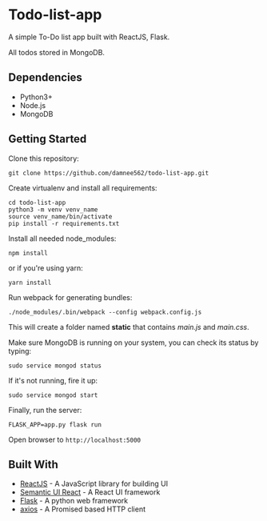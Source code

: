 Todo-list-app
=============
A simple To-Do list app built with ReactJS, Flask.

All todos stored in MongoDB.

Dependencies
-----------
* Python3+
* Node.js
* MongoDB

Getting Started
---------------
Clone this repository:

    git clone https://github.com/damnee562/todo-list-app.git

Create virtualenv and install all requirements:

    cd todo-list-app
    python3 -m venv venv_name
    source venv_name/bin/activate
    pip install -r requirements.txt

Install all needed node_modules:

    npm install

or if you're using yarn:

    yarn install

Run webpack for generating bundles:

    ./node_modules/.bin/webpack --config webpack.config.js

This will create a folder named **static** that contains *main.js* and *main.css*.

Make sure MongoDB is running on your system, you can check its status by typing:

    sudo service mongod status

If it's not running, fire it up:

    sudo service mongod start

Finally, run the server:

    FLASK_APP=app.py flask run

Open browser to `http://localhost:5000`

Built With
----------
* [ReactJS](https://facebook.github.io/react/) - A JavaScript library for building UI
* [Semantic UI React](https://react.semantic-ui.com/introduction) - A React UI framework
* [Flask](http://flask.pocoo.org/) - A python web framework
* [axios](https://github.com/mzabriskie/axios) - A Promised based HTTP client
